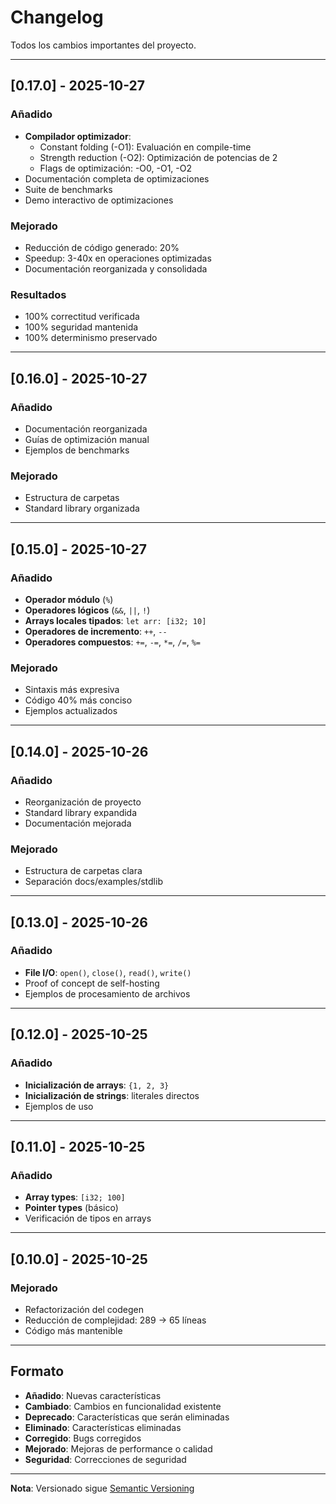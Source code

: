 # Changelog

Todos los cambios importantes del proyecto.

---

## [0.17.0] - 2025-10-27

### Añadido
- **Compilador optimizador**:
  - Constant folding (-O1): Evaluación en compile-time
  - Strength reduction (-O2): Optimización de potencias de 2
  - Flags de optimización: -O0, -O1, -O2
- Documentación completa de optimizaciones
- Suite de benchmarks
- Demo interactivo de optimizaciones

### Mejorado
- Reducción de código generado: 20%
- Speedup: 3-40x en operaciones optimizadas
- Documentación reorganizada y consolidada

### Resultados
- 100% correctitud verificada
- 100% seguridad mantenida
- 100% determinismo preservado

---

## [0.16.0] - 2025-10-27

### Añadido
- Documentación reorganizada
- Guías de optimización manual
- Ejemplos de benchmarks

### Mejorado
- Estructura de carpetas
- Standard library organizada

---

## [0.15.0] - 2025-10-27

### Añadido
- **Operador módulo** (`%`)
- **Operadores lógicos** (`&&`, `||`, `!`)
- **Arrays locales tipados**: `let arr: [i32; 10]`
- **Operadores de incremento**: `++`, `--`
- **Operadores compuestos**: `+=`, `-=`, `*=`, `/=`, `%=`

### Mejorado
- Sintaxis más expresiva
- Código 40% más conciso
- Ejemplos actualizados

---

## [0.14.0] - 2025-10-26

### Añadido
- Reorganización de proyecto
- Standard library expandida
- Documentación mejorada

### Mejorado
- Estructura de carpetas clara
- Separación docs/examples/stdlib

---

## [0.13.0] - 2025-10-26

### Añadido
- **File I/O**: `open()`, `close()`, `read()`, `write()`
- Proof of concept de self-hosting
- Ejemplos de procesamiento de archivos

---

## [0.12.0] - 2025-10-25

### Añadido
- **Inicialización de arrays**: `{1, 2, 3}`
- **Inicialización de strings**: literales directos
- Ejemplos de uso

---

## [0.11.0] - 2025-10-25

### Añadido
- **Array types**: `[i32; 100]`
- **Pointer types** (básico)
- Verificación de tipos en arrays

---

## [0.10.0] - 2025-10-25

### Mejorado
- Refactorización del codegen
- Reducción de complejidad: 289 → 65 líneas
- Código más mantenible

---

## Formato

- **Añadido**: Nuevas características
- **Cambiado**: Cambios en funcionalidad existente
- **Deprecado**: Características que serán eliminadas
- **Eliminado**: Características eliminadas
- **Corregido**: Bugs corregidos
- **Mejorado**: Mejoras de performance o calidad
- **Seguridad**: Correcciones de seguridad

---

**Nota**: Versionado sigue [Semantic Versioning](https://semver.org/)
